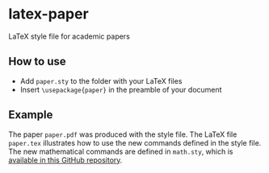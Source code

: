 # latex-paper

LaTeX style file for academic papers

## How to use

- Add `paper.sty` to the folder with your LaTeX files
- Insert `\usepackage{paper}` in the preamble of your document

## Example

The paper `paper.pdf` was produced with the style file. The LaTeX file `paper.tex` illustrates how to use the new commands defined in the style file. The new mathematical commands are defined in `math.sty`, which is [available in this GitHub repository](https://github.com/pmichaillat/latex-math).
